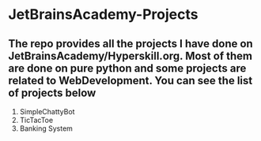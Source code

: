 # JetBrainsAcademy-Projects

## The repo provides all the projects I have done on JetBrainsAcademy/Hyperskill.org. Most of them are done on pure python and some projects are related to WebDevelopment. You can see the list of projects below

1. SimpleChattyBot
2. TicTacToe
3. Banking System
